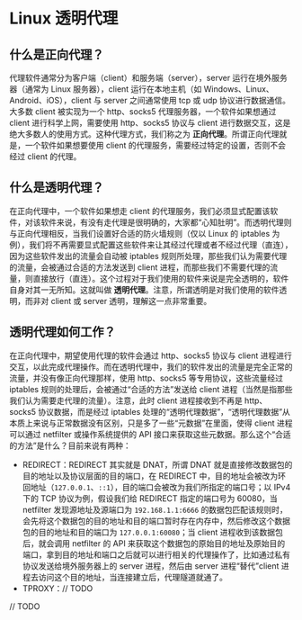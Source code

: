 # Linux 透明代理
## 什么是正向代理？
代理软件通常分为客户端（client）和服务端（server），server 运行在境外服务器（通常为 Linux 服务器），client 运行在本地主机（如 Windows、Linux、Android、iOS），client 与 server 之间通常使用 tcp 或 udp 协议进行数据通信。大多数 client 被实现为一个 http、socks5 代理服务器，一个软件如果想通过 client 进行科学上网，需要使用 http、socks5 协议与 client 进行数据交互，这是绝大多数人的使用方式。这种代理方式，我们称之为 **正向代理**。所谓正向代理就是，一个软件如果想要使用 client 的代理服务，需要经过特定的设置，否则不会经过 client 的代理。

## 什么是透明代理？
在正向代理中，一个软件如果想走 client 的代理服务，我们必须显式配置该软件，对该软件来说，有没有走代理是很明确的，大家都“心知肚明”。而透明代理则与正向代理相反，当我们设置好合适的防火墙规则（仅以 Linux 的 iptables 为例），我们将不再需要显式配置这些软件来让其经过代理或者不经过代理（直连），因为这些软件发出的流量会自动被 iptables 规则所处理，那些我们认为需要代理的流量，会被通过合适的方法发送到 client 进程，而那些我们不需要代理的流量，则直接放行（直连）。这个过程对于我们使用的软件来说是完全透明的，软件自身对其一无所知。这就叫做 **透明代理**。注意，所谓透明是对我们使用的软件透明，而非对 client 或 server 透明，理解这一点非常重要。

## 透明代理如何工作？
在正向代理中，期望使用代理的软件会通过 http、socks5 协议与 client 进程进行交互，以此完成代理操作。而在透明代理中，我们的软件发出的流量是完全正常的流量，并没有像正向代理那样，使用 http、socks5 等专用协议，这些流量经过 iptables 规则的处理后，会被通过“合适的方法”发送给 client 进程（当然是指那些我们认为需要走代理的流量）。注意，此时 client 进程接收到不再是 http、socks5 协议数据，而是经过 iptables 处理的“透明代理数据”，“透明代理数据”从本质上来说与正常数据没有区别，只是多了一些“元数据”在里面，使得 client 进程可以通过 netfilter 或操作系统提供的 API 接口来获取这些元数据。那么这个“合适的方法”是什么？目前来说有两种：
- REDIRECT：REDIRECT 其实就是 DNAT，所谓 DNAT 就是直接修改数据包的目的地址以及协议层面的目的端口，在 REDIRECT 中，目的地址会被改为环回地址（`127.0.0.1`、`::1`），目的端口会被改为我们所指定的端口号；以 IPv4 下的 TCP 协议为例，假设我们给 REDIRECT 指定的端口号为 60080，当 netfilter 发现源地址及源端口为 `192.168.1.1:6666` 的数据包匹配该规则时，会先将这个数据包的目的地址和目的端口暂时存在内存中，然后修改这个数据包的目的地址和目的端口为 `127.0.0.1:60080`；当 client 进程收到该数据包后，就会调用 netfilter 的 API 来获取这个数据包的原始目的地址及原始目的端口，拿到目的地址和端口之后就可以进行相关的代理操作了，比如通过私有协议发送给境外服务器上的 server 进程，然后由 server 进程“替代”client 进程去访问这个目的地址，当连接建立后，代理隧道就通了。
- TPROXY：// TODO

// TODO
